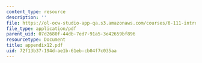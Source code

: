 ```yaml
---
content_type: resource
description: ''
file: https://ol-ocw-studio-app-qa.s3.amazonaws.com/courses/6-111-introductory-digital-systems-laboratory-spring-2006/72f13b37194dae1b61ebcb04f7c035aa_appendix12.pdf
file_type: application/pdf
parent_uid: 07d2680f-44db-7ed7-91a5-3e42659bf896
resourcetype: Document
title: appendix12.pdf
uid: 72f13b37-194d-ae1b-61eb-cb04f7c035aa
---
```

